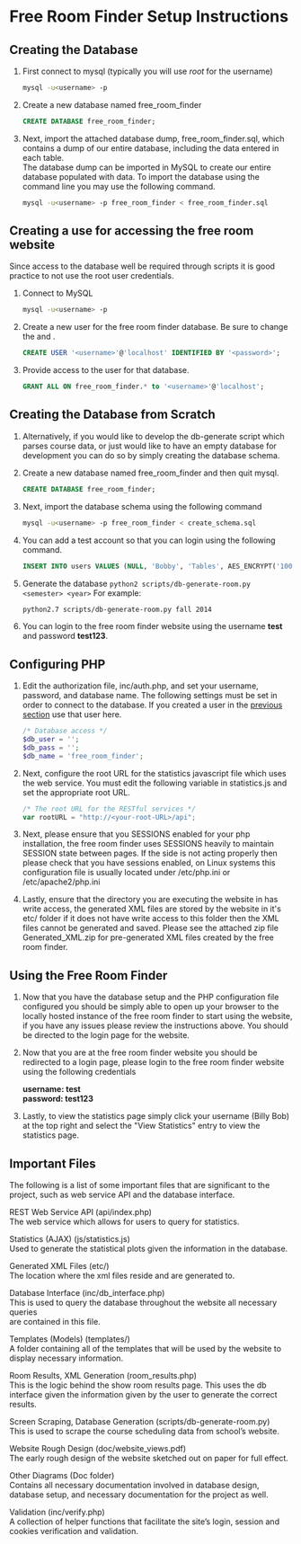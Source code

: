 Free Room Finder Setup Instructions
====================================

Creating the Database
----------------------

1.  First connect to mysql (typically you will use *root* for the username)

	```bash
	mysql -u<username> -p
	```

2.  Create a new database named free_room_finder

    ```sql
    CREATE DATABASE free_room_finder;
    ```

3.  Next, import the attached database dump, free_room_finder.sql, which contains
    a dump of our entire database, including the data entered in each table.  
    The database dump can be imported in MySQL to create our entire database 
    populated with data. To import the database using the command line you may
    use the following command.

    ```bash
    mysql -u<username> -p free_room_finder < free_room_finder.sql
    ```

Creating a use for accessing the free room website
--------------------------------------------------
Since access to the database well be required through scripts it is good practice to not use the root user credentials.

1. Connect to MySQL

	```bash
	mysql -u<username> -p
	```

2. Create a new user for the free room finder database. Be sure to change the *<username>* and *<password>*.

	```sql
	CREATE USER '<username>'@'localhost' IDENTIFIED BY '<password>';
	```
	
3. Provide access to the user for that database.

	```sql
	GRANT ALL ON free_room_finder.* to '<username>'@'localhost';
	```

Creating the Database from Scratch
------------------------------------

1.  Alternatively, if you would like to develop the db-generate script which parses
    course data, or just would like to have an empty database for development you
    can do so by simply creating the database schema.

2.  Create a new database named free_room_finder and then quit mysql.

    ```sql
    CREATE DATABASE free_room_finder;
    ```

3.  Next, import the database schema using the following command

    ```bash
    mysql -u<username> -p free_room_finder < create_schema.sql
    ```

4.  You can add a test account so that you can login using the following command.

    ```sql
    INSERT INTO users VALUES (NULL, 'Bobby', 'Tables', AES_ENCRYPT('100123456', 'test123'), 'bobby.tables@gmail.com', 'test', AES_ENCRYPT('test123', 'test123'), CURDATE(), CURDATE());
    ```

5. Generate the database `python2 scripts/db-generate-room.py <semester> <year>` For example:

	```bash
	python2.7 scripts/db-generate-room.py fall 2014
	```


6.  You can login to the free room finder website using the username **test** and 
    password **test123**.


Configuring PHP 
----------------

1.  Edit the authorization file, inc/auth.php, and set your username,
    password, and database name. The following settings must be set in order to
    connect to the database. If you created a user in the [previous section](#creating-a-use-for-accessing-the-free-room-website) use that user here.

    ```php
    /* Database access */
    $db_user = '';
    $db_pass = '';
    $db_name = 'free_room_finder';
    ```

2.  Next, configure the root URL for the statistics javascript file which uses the
    web service. You must edit the following variable in statistics.js and set
    the appropriate root URL.

    ```js
    /* The root URL for the RESTful services */
    var rootURL = "http://<your-root-URL>/api";
    ```

3.  Next, please ensure that you SESSIONS enabled for your php installation, the
    free room finder uses SESSIONS heavily to maintain SESSION state between
    pages. If the side is not acting properly then please check that you have
    sessions enabled, on Linux systems this configuration file is usually located
    under /etc/php.ini or /etc/apache2/php.ini

4.  Lastly, ensure that the directory you are executing the website in has write
    access, the generated XML files are stored by the website in it's etc/ folder
    if it does not have write access to this folder then the XML files cannot
    be generated and saved. Please see the attached zip file Generated_XML.zip
    for pre-generated XML files created by the free room finder.


Using the Free Room Finder
--------------------------

1.  Now that you have the database setup and the PHP configuration file configured
    you should be simply able to open up your browser to the locally hosted instance
    of the free room finder to start using the website, if you have any issues
    please review the instructions above. You should be directed to the login page
    for the website.

2.  Now that you are at the free room finder website you should be redirected to
    a login page, please login to the free room finder website using the following
    credentials

    **username: test**  
    **password: test123**  

3.  Lastly, to view the statistics page simply click your username (Billy Bob)
    at the top right and select the "View Statistics" entry to view the statistics
    page.


Important Files
---------------

The following is a list of some important files that are significant to the
project, such as web service API and the database interface.


REST Web Service API (api/index.php)  
    The web service which allows for users to query for statistics.  

Statistics (AJAX)  (js/statistics.js)  
    Used to generate the statistical plots given the information in the database.  

Generated XML Files  (etc/)  
    The location where the xml files reside and are generated to.  

Database Interface  (inc/db_interface.php)  
    This is used to query the database throughout the website all necessary queries   
    are contained in this file.  

Templates (Models)  (templates/)  
    A folder containing all of the templates that will be used by the website to 
    display necessary information.  

Room Results, XML Generation  (room_results.php)  
    This is the logic behind the show room results page. This uses the db interface 
    given the information given by the user to generate the correct results.  

Screen Scraping, Database Generation  (scripts/db-generate-room.py)  
    This is used to scrape the course scheduling data from school’s website.  

Website Rough Design  (doc/website_views.pdf)  
    The early rough design of the website sketched out on paper for full effect.  

Other Diagrams  (Doc folder)  
    Contains all necessary documentation involved in database design, database setup, 
    and necessary documentation for the project as well.  

Validation  (inc/verify.php)  
    A collection of helper functions that facilitate the site’s login, session and 
    cookies verification and validation.  

